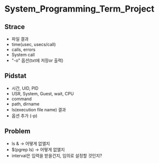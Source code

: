 <head>
<h1>System_Programming_Term_Project</h1>
</head>
<body>
<h2>Strace</h2>
<ul>
<li>파일 결과</li>
<li>time(usec, usecs/call)</li>
<li>calls, errors</li>
<li>System call</li>
<li>"-o" 옵션(txt에 저장or 출력)</li>
</ul>
<h2>Pidstat</h2>
<ul>
<li>시간, UID, PID</li>
<li>USR, System, Guest, wait, CPU</li>
<li>command</li>
<li>path, dirname</li>
<li>ls(execution file name) 결과</li>
<li>옵션 추가 (-p)</li>
</ul>
<h2>Problem</h2>
<ul>
<li>ls & -> 어떻게 없앨지</li>
<li>$(pgrep ls) -> 어떻게 없앨지</li>
<li>interval은 입력을 받을건지, 임의로 설정할 것인지?</li>
</ul>
</body>
